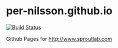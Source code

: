 per-nilsson.github.io
=====================

[![Build Status](https://travis-ci.org/coopy/coopy.github.io.svg)](https://travis-ci.org/coopy/coopy.github.io)

Github Pages for http://www.sproutlab.com

